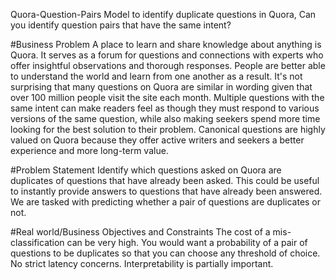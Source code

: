 Quora-Question-Pairs
Model to identify duplicate questions in Quora, Can you identify question pairs that have the same intent?

#Business Problem
A place to learn and share knowledge about anything is Quora. It serves as a forum for questions and connections with experts who offer insightful observations and thorough responses. People are better able to understand the world and learn from one another as a result.
It's not surprising that many questions on Quora are similar in wording given that over 100 million people visit the site each month. Multiple questions with the same intent can make readers feel as though they must respond to various versions of the same question, while also making seekers spend more time looking for the best solution to their problem. Canonical questions are highly valued on Quora because they offer active writers and seekers a better experience and more long-term value.

#Problem Statement
Identify which questions asked on Quora are duplicates of questions that have already been asked.
This could be useful to instantly provide answers to questions that have already been answered.
We are tasked with predicting whether a pair of questions are duplicates or not.

#Real world/Business Objectives and Constraints
The cost of a mis-classification can be very high.
You would want a probability of a pair of questions to be duplicates so that you can choose any threshold of choice.
No strict latency concerns.
Interpretability is partially important.
